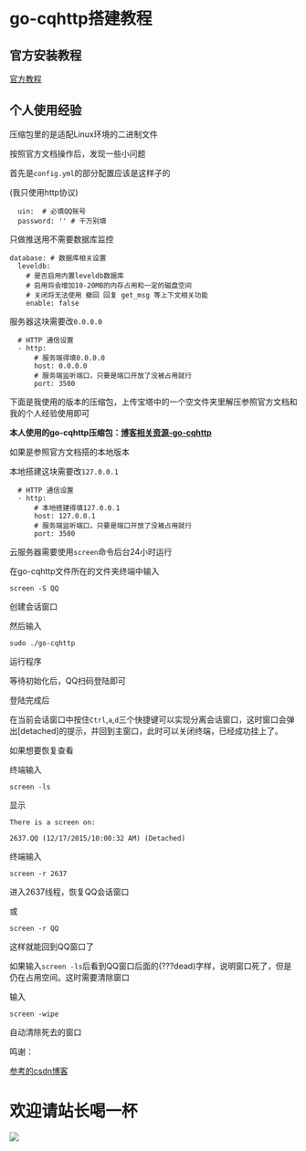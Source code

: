 # go-cqhttp搭建教程


## 官方安装教程

[官方教程](https://docs.go-cqhttp.org/guide/quick_start.html)

## 个人使用经验

压缩包里的是适配Linux环境的二进制文件

按照官方文档操作后，发现一些小问题

首先是```config.yml```的部分配置应该是这样子的

(我只使用http协议)

```
  uin:  # 必填QQ账号
  password: '' # 千万别填
```

只做推送用不需要数据库监控
```
database: # 数据库相关设置
  leveldb:
    # 是否启用内置leveldb数据库
    # 启用将会增加10-20MB的内存占用和一定的磁盘空间
    # 关闭将无法使用 撤回 回复 get_msg 等上下文相关功能
    enable: false
```

服务器这块需要改```0.0.0.0```

```
  # HTTP 通信设置
  - http:
      # 服务端得填0.0.0.0
      host: 0.0.0.0
      # 服务端监听端口，只要是端口开放了没被占用就行
      port: 3500
```

下面是我使用的版本的压缩包，上传宝塔中的一个空文件夹里解压参照官方文档和我的个人经验使用即可

**本人使用的go-cqhttp压缩包：[博客相关资源-go-cqhttp](https://www.spiritlhl.top/ziyuan/)**

如果是参照官方文档搭的本地版本

本地搭建这块需要改```127.0.0.1```

```
  # HTTP 通信设置
  - http:
      # 本地搭建得填127.0.0.1
      host: 127.0.0.1
      # 服务端监听端口，只要是端口开放了没被占用就行
      port: 3500
```

云服务器需要使用```screen```命令后台24小时运行

在go-cqhttp文件所在的文件夹终端中输入

```
screen -S QQ
```

创建会话窗口

然后输入

```
sudo ./go-cqhttp
```

运行程序

等待初始化后，QQ扫码登陆即可

登陆完成后

在当前会话窗口中按住```Ctrl```,```a```,```d```三个快捷键可以实现分离会话窗口，这时窗口会弹出[detached]的提示，并回到主窗口，此时可以关闭终端，已经成功挂上了。

如果想要恢复查看

终端输入

```
screen -ls
```
显示

```
There is a screen on:

2637.QQ (12/17/2015/10:00:32 AM) (Detached)
```

终端输入

```
screen -r 2637 
```
进入2637线程，恢复QQ会话窗口

或

```
screen -r QQ
```

这样就能回到QQ窗口了

如果输入```screen -ls```后看到QQ窗口后面的(???dead)字样，说明窗口死了，但是仍在占用空间。这时需要清除窗口

输入
```
screen -wipe 
```
自动清除死去的窗口

鸣谢：

[参考的csdn博客](https://blog.csdn.net/hejunqing14/article/details/50338161)

# 欢迎请站长喝一杯

![](https://raw.githubusercontent.com/spiritLHL/tuchuang/master/zz.jpg)
